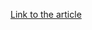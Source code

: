 [Link to the article](https://www.cisa.gov/news-events/alerts/2025/04/28/cisa-adds-three-known-exploited-vulnerabilities-catalog)
